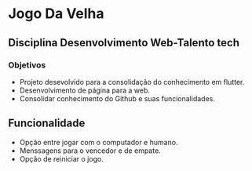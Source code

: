# Jogo Da Velha

## Disciplina Desenvolvimento Web-Talento tech
### Objetivos
- Projeto desevolvido para a consolidação do conhecimento em flutter.
- Desenvolvimento de página para a web.
- Consolidar conhecimento do Github e suas funcionalidades.

## Funcionalidade
- Opção entre jogar com o computador e humano.
- Menssagens para o vencedor e de empate.
- Opção de reiniciar o jogo.
